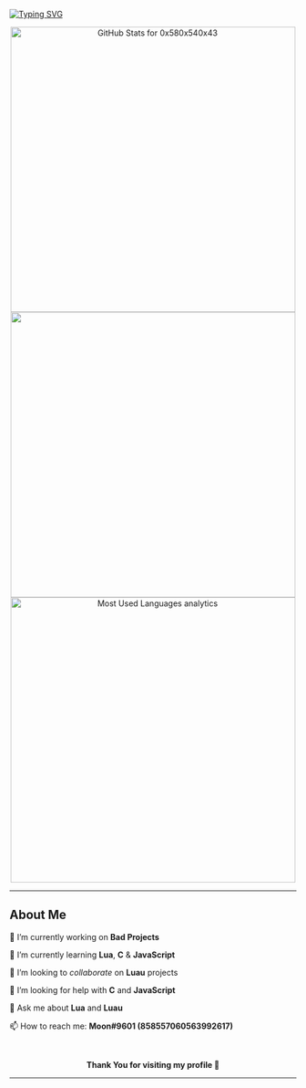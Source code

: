 [![Typing SVG](https://readme-typing-svg.herokuapp.com?duration=6000&color=FF3088F1&lines=Hello%2C+I'm+Moon;Welcome+to+my+GitHub+profile;Here+you'll+find+my+awful+projects)](https://git.io/typing-svg)

<!-- Github Stats-->
<p align="center">
<img src="https://github-readme-stats.vercel.app/api?username=0x580x540x43&show_icons=true&include_all_commits=true&count_private=true&theme=tokyonight&layout=compact" alt="GitHub Stats for 0x580x540x43" width="500"/>
<img src="https://github-readme-streak-stats.herokuapp.com?user=0x580x540x43&theme=tokyonight" width="500"/>
<img src="https://github-readme-stats.vercel.app/api/top-langs?username=0x580x540x43&show_icons=true&locale=en&layout=compact&theme=tokyonight" alt="Most Used Languages analytics" width="500"/>
</p>

---

<!-- About Me Section -->

## About Me

🔭 I’m currently working on **Bad Projects**

🌱 I’m currently learning **Lua**, **C** & **JavaScript**

👯 I’m looking to _collaborate_ on **Luau** projects

🤔 I’m looking for help with **C** and **JavaScript**

💬 Ask me about **Lua** and **Luau**

📫 How to reach me: **Moon#9601 (858557060563992617)**

<br />
<!-- Contact Section -->

<p align="center"><b>Thank You for visiting my profile 🙏</b></p>

---
